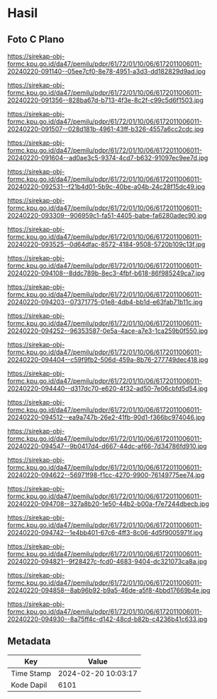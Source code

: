 # Hasil

## Foto C Plano

https://sirekap-obj-formc.kpu.go.id/da47/pemilu/pdpr/61/72/01/10/06/6172011006011-20240220-091140--05ee7cf0-8e78-4951-a3d3-dd182829d9ad.jpg

https://sirekap-obj-formc.kpu.go.id/da47/pemilu/pdpr/61/72/01/10/06/6172011006011-20240220-091356--828ba67d-b713-4f3e-8c2f-c99c5d6f1503.jpg

https://sirekap-obj-formc.kpu.go.id/da47/pemilu/pdpr/61/72/01/10/06/6172011006011-20240220-091507--028d181b-4961-43ff-b326-4557a6cc2cdc.jpg

https://sirekap-obj-formc.kpu.go.id/da47/pemilu/pdpr/61/72/01/10/06/6172011006011-20240220-091604--ad0ae3c5-9374-4cd7-b632-91097ec9ee7d.jpg

https://sirekap-obj-formc.kpu.go.id/da47/pemilu/pdpr/61/72/01/10/06/6172011006011-20240220-092531--f21b4d01-5b9c-40be-a04b-24c28f15dc49.jpg

https://sirekap-obj-formc.kpu.go.id/da47/pemilu/pdpr/61/72/01/10/06/6172011006011-20240220-093309--906959c1-fa51-4405-babe-fa6280adec90.jpg

https://sirekap-obj-formc.kpu.go.id/da47/pemilu/pdpr/61/72/01/10/06/6172011006011-20240220-093525--0d64dfac-8572-4184-9508-5720b109c13f.jpg

https://sirekap-obj-formc.kpu.go.id/da47/pemilu/pdpr/61/72/01/10/06/6172011006011-20240220-094108--8ddc789b-8ec3-4fbf-b618-86f985249ca7.jpg

https://sirekap-obj-formc.kpu.go.id/da47/pemilu/pdpr/61/72/01/10/06/6172011006011-20240220-094203--07371775-01e8-4db4-bb1d-e63fab71b11c.jpg

https://sirekap-obj-formc.kpu.go.id/da47/pemilu/pdpr/61/72/01/10/06/6172011006011-20240220-094252--96353587-0e5a-4ace-a7e3-1ca259b0f550.jpg

https://sirekap-obj-formc.kpu.go.id/da47/pemilu/pdpr/61/72/01/10/06/6172011006011-20240220-094404--c59f9fb2-506d-459a-8b76-277749dec418.jpg

https://sirekap-obj-formc.kpu.go.id/da47/pemilu/pdpr/61/72/01/10/06/6172011006011-20240220-094440--d317dc70-e620-4f32-ad50-7e06cbfd5d54.jpg

https://sirekap-obj-formc.kpu.go.id/da47/pemilu/pdpr/61/72/01/10/06/6172011006011-20240220-094512--ea9a747b-26e2-41fb-90d1-f366bc974046.jpg

https://sirekap-obj-formc.kpu.go.id/da47/pemilu/pdpr/61/72/01/10/06/6172011006011-20240220-094547--9b0417d4-d667-44dc-af66-7d34786fd910.jpg

https://sirekap-obj-formc.kpu.go.id/da47/pemilu/pdpr/61/72/01/10/06/6172011006011-20240220-094622--56971f98-f1cc-4270-9900-76149775ee74.jpg

https://sirekap-obj-formc.kpu.go.id/da47/pemilu/pdpr/61/72/01/10/06/6172011006011-20240220-094708--327a8b20-1e50-44b2-b00a-f7e7244dbecb.jpg

https://sirekap-obj-formc.kpu.go.id/da47/pemilu/pdpr/61/72/01/10/06/6172011006011-20240220-094742--1e4bb401-67c6-4ff3-8c06-4d5f9005971f.jpg

https://sirekap-obj-formc.kpu.go.id/da47/pemilu/pdpr/61/72/01/10/06/6172011006011-20240220-094821--9f28427c-fcd0-4683-9404-dc321073ca8a.jpg

https://sirekap-obj-formc.kpu.go.id/da47/pemilu/pdpr/61/72/01/10/06/6172011006011-20240220-094858--8ab96b92-b9a5-46de-a5f8-4bbd17669b4e.jpg

https://sirekap-obj-formc.kpu.go.id/da47/pemilu/pdpr/61/72/01/10/06/6172011006011-20240220-094930--8a75ff4c-d142-48cd-b82b-c4236b41c633.jpg


## Metadata

| Key        | Value               |
| ---------- | ------------------- |
| Time Stamp | 2024-02-20 10:03:17 |
| Kode Dapil | 6101                |



